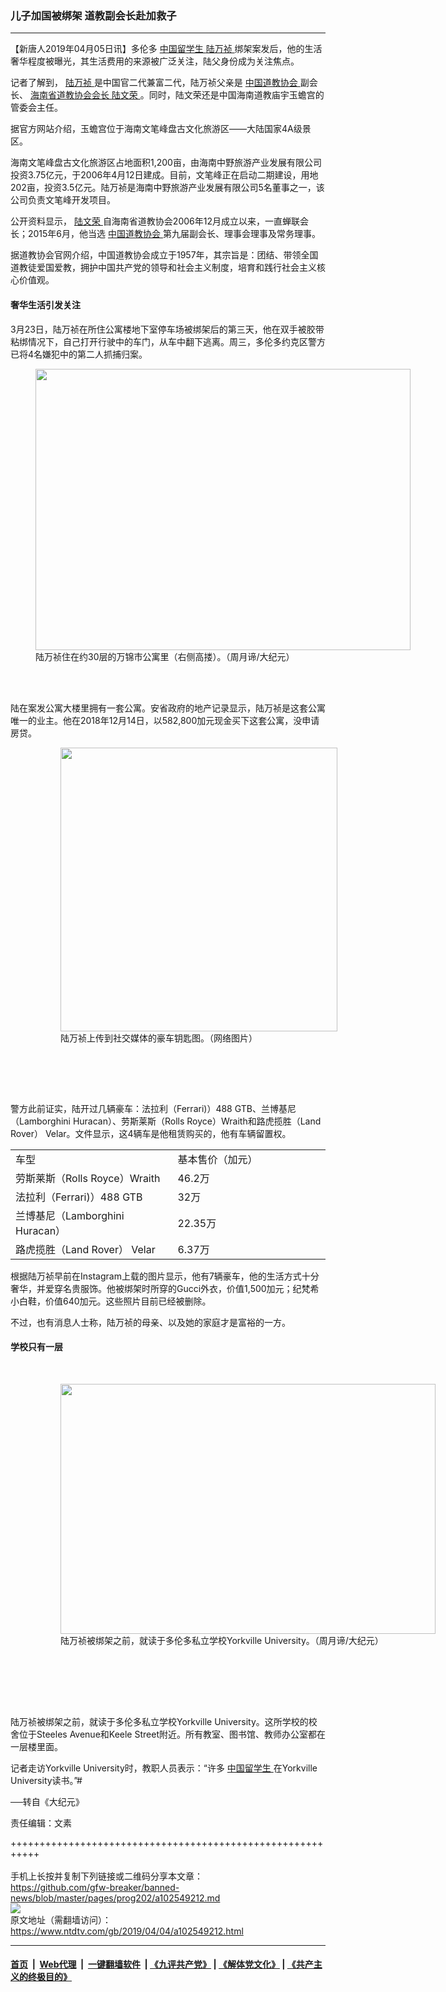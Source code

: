 ### 儿子加国被绑架 道教副会长赴加救子
------------------------

<div class="post_content" itemprop="articleBody">
 <p>
  【新唐人2019年04月05日讯】多伦多
  <a href="https://www.ntdtv.com/gb/中国留学生.htm">
   中国留学生
  </a>
  <a href="https://www.ntdtv.com/gb/陆万祯.htm">
   陆万祯
  </a>
  绑架案发后，他的生活奢华程度被曝光，其生活费用的来源被广泛关注，陆父身份成为关注焦点。
 </p>
 <p>
  记者了解到，
  <a href="https://www.ntdtv.com/gb/陆万祯.htm">
   陆万祯
  </a>
  是中国官二代兼富二代，陆万祯父亲是
  <a href="https://www.ntdtv.com/gb/中国道教协会.htm">
   中国道教协会
  </a>
  副会长、
  <a href="https://www.ntdtv.com/gb/海南省道教协会会长.htm">
   海南省道教协会会长
  </a>
  <a href="https://www.ntdtv.com/gb/陆文荣.htm">
   陆文荣
  </a>
  。同时，陆文荣还是中国海南道教庙宇玉蟾宫的管委会主任。
 </p>
 <p>
  据官方网站介绍，玉蟾宫位于海南文笔峰盘古文化旅游区——大陆国家4A级景区。
 </p>
 <p>
  海南文笔峰盘古文化旅游区占地面积1,200亩，由海南中野旅游产业发展有限公司投资3.75亿元，于2006年4月12日建成。目前，文笔峰正在启动二期建设，用地202亩，投资3.5亿元。陆万祯是海南中野旅游产业发展有限公司5名董事之一，该公司负责文笔峰开发项目。
 </p>
 <p>
  公开资料显示，
  <a href="https://www.ntdtv.com/gb/陆文荣.htm">
   陆文荣
  </a>
  自海南省道教协会2006年12月成立以来，一直蝉联会长；2015年6月，他当选
  <a href="https://www.ntdtv.com/gb/中国道教协会.htm">
   中国道教协会
  </a>
  第九届副会长、理事会理事及常务理事。
 </p>
 <p>
  据道教协会官网介绍，中国道教协会成立于1957年，其宗旨是：团结、带领全国道教徒爱国爱教，拥护中国共产党的领导和社会主义制度，培育和践行社会主义核心价值观。
 </p>
 <h4>
  奢华生活引发关注
 </h4>
 <p>
  3月23日，陆万祯在所住公寓楼地下室停车场被绑架后的第三天，他在双手被胶带粘绑情况下，自己打开行驶中的车门，从车中翻下逃离。周三，多伦多约克区警方已将4名嫌犯中的第二人抓捕归案。
 </p>
 <figure class="wp-caption alignnone" id="attachment_102549236" style="width: 600px">
  <img alt="" class="size-medium wp-image-102549236" height="450" src="https://www.ntdtv.com/assets/uploads/2019/04/IMG_5323-600x450-600x450.jpg" width="600">
   <br/><figcaption class="wp-caption-text">
    陆万祯住在约30层的万锦市公寓里（右侧高搂）。（周月谛/大纪元）
   </figcaption><br/>
  </img>
 </figure><br/>
 <p>
  陆在案发公寓大楼里拥有一套公寓。安省政府的地产记录显示，陆万祯是这套公寓唯一的业主。他在2018年12月14日，以582,800加元现金买下这套公寓，没申请房贷。
 </p>
 <figure class="wp-caption aligncenter" id="attachment_11163190">
  <p>
   <figure class="wp-caption alignnone" id="attachment_102549235" style="width: 443px">
    <img alt="" class="size-full wp-image-102549235" height="454" src="https://www.ntdtv.com/assets/uploads/2019/04/5_132942G8.png" width="443">
     <br/><figcaption class="wp-caption-text">
      陆万祯上传到社交媒体的豪车钥匙图。（网络图片）
     </figcaption><br/>
    </img>
   </figure><br/>
  </p>
 </figure><br/>
 <p>
  警方此前证实，陆开过几辆豪车：法拉利（Ferrari)）488 GTB、兰博基尼（Lamborghini Huracan）、劳斯莱斯（Rolls Royce）Wraith和路虎揽胜（Land Rover） Velar。文件显示，这4辆车是他租赁购买的，他有车辆留置权。
 </p>
 <table>
  <tbody>
   <tr>
    <td width="284">
     车型
    </td>
    <td width="284">
     基本售价（加元）
    </td>
   </tr>
   <tr>
    <td width="284">
     劳斯莱斯（Rolls Royce）Wraith
    </td>
    <td width="284">
     46.2万
    </td>
   </tr>
   <tr>
    <td width="284">
     法拉利（Ferrari)）488 GTB
    </td>
    <td width="284">
     32万
    </td>
   </tr>
   <tr>
    <td width="284">
     兰博基尼（Lamborghini Huracan）
    </td>
    <td width="284">
     22.35万
    </td>
   </tr>
   <tr>
    <td width="284">
     路虎揽胜（Land Rover） Velar
    </td>
    <td width="284">
     6.37万
    </td>
   </tr>
  </tbody>
 </table>
 <p>
  根据陆万祯早前在Instagram上载的图片显示，他有7辆豪车，他的生活方式十分奢华，并爱穿名贵服饰。他被绑架时所穿的Gucci外衣，价值1,500加元；纪梵希小白鞋，价值640加元。这些照片目前已经被删除。
 </p>
 <p>
  不过，也有消息人士称，陆万祯的母亲、以及她的家庭才是富裕的一方。
 </p>
 <h4>
  学校只有一层
 </h4>
 <figure class="wp-caption aligncenter" id="attachment_11163406">
  <br/><figcaption class="wp-caption-text">
   <figure class="wp-caption alignnone" id="attachment_102549234" style="width: 600px">
    <img alt="" class="size-medium wp-image-102549234" height="400" src="https://www.ntdtv.com/assets/uploads/2019/04/IMG_5345-600x400-600x400.jpg" width="600">
     <br/><figcaption class="wp-caption-text">
      陆万祯被绑架之前，就读于多伦多私立学校Yorkville University。（周月谛/大纪元）
     </figcaption><br/>
    </img>
   </figure><br/>
  </figcaption><br/>
 </figure><br/>
 <p>
  陆万祯被绑架之前，就读于多伦多私立学校Yorkville University。这所学校的校舍位于Steeles Avenue和Keele Street附近。所有教室、图书馆、教师办公室都在一层楼里面。
 </p>
 <p>
  记者走访Yorkville University时，教职人员表示：“许多
  <a href="https://www.ntdtv.com/gb/中国留学生.htm">
   中国留学生
  </a>
  在Yorkville University读书。”#
 </p>
 <p>
 </p>
 <p>
  ──转自《大纪元》
 </p>
 <p>
  责任编辑：文素
 </p>
 <div id="below_article_ad">
 </div>
 <div class="single_ad">
 </div>
</div>

+++++++++++++++++++++++++++++++++++++++++++++++++++++++++++<br/><br/>
手机上长按并复制下列链接或二维码分享本文章：<br/>
https://github.com/gfw-breaker/banned-news/blob/master/pages/prog202/a102549212.md <br/>
<a href='https://github.com/gfw-breaker/banned-news/blob/master/pages/prog202/a102549212.md'><img src='https://github.com/gfw-breaker/banned-news/blob/master/pages/prog202/a102549212.md.png'/></a> <br/>
原文地址（需翻墙访问）：https://www.ntdtv.com/gb/2019/04/04/a102549212.html


------------------------
#### [首页](https://github.com/gfw-breaker/banned-news/blob/master/README.md) &nbsp;|&nbsp; [Web代理](https://github.com/labour-camp/helloworld) &nbsp;|&nbsp; [一键翻墙软件](https://github.com/gfw-breaker/nogfw/blob/master/README.md) &nbsp;| [《九评共产党》](https://github.com/gfw-breaker/9ping.md/blob/master/README.md#九评之一评共产党是什么) | [《解体党文化》](https://github.com/gfw-breaker/jtdwh.md/blob/master/README.md) | [《共产主义的终极目的》](https://github.com/gfw-breaker/gczydzjmd.md/blob/master/README.md)

